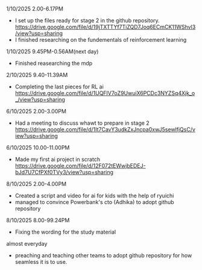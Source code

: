 1/10/2025 2.00-6.17PM
- I set up the files ready for stage 2 in the github repository.
https://drive.google.com/file/d/19jTXTTYf7TiZQD7Joq6ECmCK11WShvl3/view?usp=sharing
- I finished researching on the fundementals of reinforcement learning

1/10/2025 9.45PM-0.56AM(next day)
- Finished reasearching the mdp

2/10/2025 9.40-11.39AM
- Completing the last pieces for RL ai
https://drive.google.com/file/d/1UQFIV7oZ9UwuiX6PCDc3NYZSq4Xjk_o_/view?usp=sharing

6/10/2025 2.00-3.00PM
- Had a meeting to discuss whawt to prepare in stage 2
https://drive.google.com/file/d/1It7CavY3udkZxJncpa0xwJ5sewlfjQsC/view?usp=sharing

6/10/2025 10.00-11.00PM
- Made my first ai project in scratch
https://drive.google.com/file/d/12F072tEWwjbEDEJ-bJd7U7CfPXf0TVy3/view?usp=sharing

8/10/2025 2.00-4.00PM
- Created a script and video for ai for kids with the help of ryuichi
- managed to convince Powerbank's cto (Adhika) to adopt github repository 

8/10/2025 8.00-99.24PM
- Fixing the wording for the study material

almost everyday
- preaching and teaching other teams to adopt github repository for how seamless it is to use.